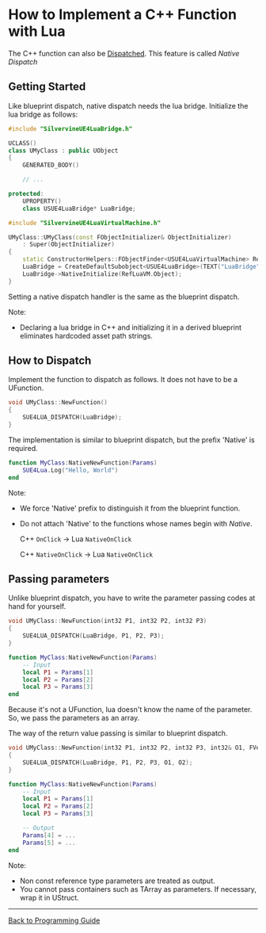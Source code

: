 
How to Implement a C++ Function with Lua
========================================

The C++ function can also be [Dispatched](WorkWithBlueprintDispatch.md). This feature is called _Native Dispatch_

Getting Started
---------------

Like blueprint dispatch, native dispatch needs the lua bridge. Initialize the lua bridge as follows:

```cpp
#include "SilvervineUE4LuaBridge.h"

UCLASS()
class UMyClass : public UObject
{
	GENERATED_BODY()

    // ...

protected:
	UPROPERTY()
	class USUE4LuaBridge* LuaBridge;
```
```cpp
#include "SilvervineUE4LuaVirtualMachine.h"

UMyClass::UMyClass(const FObjectInitializer& ObjectInitializer)
	: Super(ObjectInitializer)
{
	static ConstructorHelpers::FObjectFinder<USUE4LuaVirtualMachine> RefLuaVM(TEXT("/Game/BP/LuaVMs/DhLuaVM_Default"));
	LuaBridge = CreateDefaultSubobject<USUE4LuaBridge>(TEXT("LuaBridge"));
	LuaBridge->NativeInitialize(RefLuaVM.Object);
}
```

Setting a native dispatch handler is the same as the blueprint dispatch. 

Note:
* Declaring a lua bridge in C++ and initializing it in a derived blueprint eliminates hardcoded asset path strings.

How to Dispatch
---------------

Implement the function to dispatch as follows. It does not have to be a UFunction.

```cpp
void UMyClass::NewFunction()
{
	SUE4LUA_DISPATCH(LuaBridge);
}
```

The implementation is similar to blueprint dispatch, but the prefix 'Native' is required.
```lua
function MyClass:NativeNewFunction(Params)
    SUE4Lua.Log("Hello, World")
end
```

Note:
* We force 'Native' prefix to distinguish it from the blueprint function. 
* Do not attach 'Native' to the functions whose names begin with _Native_.

    C++ `OnClick` -> Lua `NativeOnClick`
    
    C++ `NativeOnClick` -> Lua `NativeOnClick`

Passing parameters
------------------

Unlike blueprint dispatch, you have to write the parameter passing codes at hand for yourself.
```cpp
void UMyClass::NewFunction(int32 P1, int32 P2, int32 P3)
{
	SUE4LUA_DISPATCH(LuaBridge, P1, P2, P3);
}
```
```lua
function MyClass:NativeNewFunction(Params)
    -- Input
    local P1 = Params[1]
    local P2 = Params[2]
    local P3 = Params[3]
end
```

Because it's not a UFunction, lua doesn't know the name of the parameter. So, we pass the parameters as an array.

The way of the return value passing is similar to blueprint dispatch.
```cpp
void UMyClass::NewFunction(int32 P1, int32 P2, int32 P3, int32& O1, FVector& O2)
{
	SUE4LUA_DISPATCH(LuaBridge, P1, P2, P3, O1, O2);
}
```
```lua
function MyClass:NativeNewFunction(Params)
    -- Input
    local P1 = Params[1]
    local P2 = Params[2]
    local P3 = Params[3]

    -- Output
    Params[4] = ...
    Params[5] = ...
end
```

Note:
* Non const reference type parameters are treated as output.
* You cannot pass containers such as TArray as parameters. If necessary, wrap it in UStruct.

------------------------------------------------
[Back to Programming Guide](ProgrammingGuide.md)
